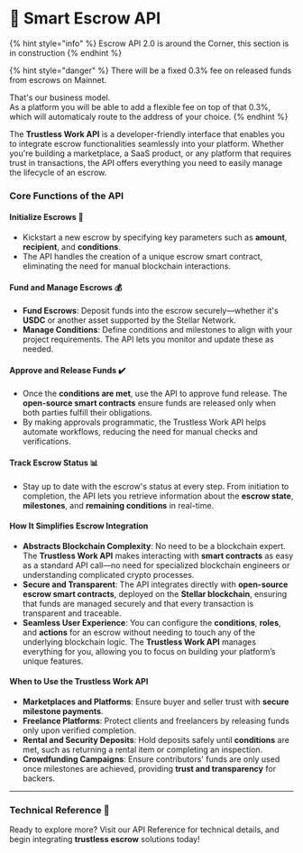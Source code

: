 # 🚀 Smart Escrow API

{% hint style="info" %}
Escrow API 2.0 is around the Corner, this section is in construction
{% endhint %}

{% hint style="danger" %}
There will be a fixed 0.3% fee on released funds from escrows on Mainnet.&#x20;

That's our business model.\
As a platform you will be able to add a flexible fee on top of that 0.3%, which will automaticaly route to the address of your choice. &#x20;
{% endhint %}

The **Trustless Work API** is a developer-friendly interface that enables you to integrate escrow functionalities seamlessly into your platform. Whether you're building a marketplace, a SaaS product, or any platform that requires trust in transactions, the API offers everything you need to easily manage the lifecycle of an escrow.

### **Core Functions of the API**

#### **Initialize Escrows** 🏁

* Kickstart a new escrow by specifying key parameters such as **amount**, **recipient**, and **conditions**.
* The API handles the creation of a unique escrow smart contract, eliminating the need for manual blockchain interactions.

#### **Fund and Manage Escrows** 💰

* **Fund Escrows**: Deposit funds into the escrow securely—whether it's **USDC** or another asset supported by the Stellar Network.
* **Manage Conditions**: Define conditions and milestones to align with your project requirements. The API lets you monitor and update these as needed.

#### **Approve and Release Funds** ✔️

* Once the **conditions are met**, use the API to approve fund release. The **open-source smart contracts** ensure funds are released only when both parties fulfill their obligations.
* By making approvals programmatic, the Trustless Work API helps automate workflows, reducing the need for manual checks and verifications.

#### **Track Escrow Status** 📊

* Stay up to date with the escrow's status at every step. From initiation to completion, the API lets you retrieve information about the **escrow state**, **milestones**, and **remaining conditions** in real-time.

#### **How It Simplifies Escrow Integration**

* **Abstracts Blockchain Complexity**: No need to be a blockchain expert. The **Trustless Work API** makes interacting with **smart contracts** as easy as a standard API call—no need for specialized blockchain engineers or understanding complicated crypto processes.
* **Secure and Transparent**: The API integrates directly with **open-source escrow smart contracts**, deployed on the **Stellar blockchain**, ensuring that funds are managed securely and that every transaction is transparent and traceable.
* **Seamless User Experience**: You can configure the **conditions**, **roles**, and **actions** for an escrow without needing to touch any of the underlying blockchain logic. The **Trustless Work API** manages everything for you, allowing you to focus on building your platform’s unique features.

#### **When to Use the Trustless Work API**

* **Marketplaces and Platforms**: Ensure buyer and seller trust with **secure milestone payments**.
* **Freelance Platforms**: Protect clients and freelancers by releasing funds only upon verified completion.
* **Rental and Security Deposits**: Hold deposits safely until **conditions** are met, such as returning a rental item or completing an inspection.
* **Crowdfunding Campaigns**: Ensure contributors' funds are only used once milestones are achieved, providing **trust and transparency** for backers.

***

### **Technical Reference** 📑

Ready to explore more? Visit our API Reference for technical details, and begin integrating **trustless escrow** solutions today!
